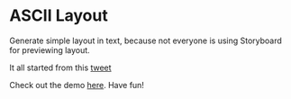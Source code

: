 # ASCII Layout

Generate simple layout in text, because not everyone is using Storyboard for previewing layout.

It all started from this [tweet](https://twitter.com/lexrus/status/765798277598117889)

Check out the demo [here](https://seanho.github.io/ascii-layout/). Have fun!
